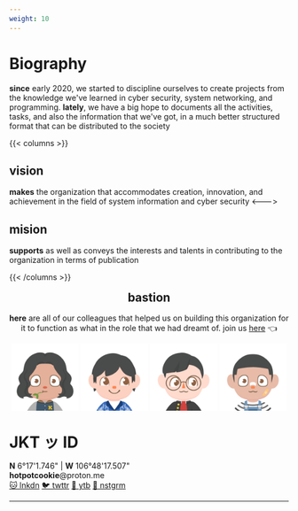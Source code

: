 ```yaml
---
weight: 10
---
```


<h1>Biography</h1>

**since** early 2020, we started to discipline ourselves to create projects from the knowledge we've learned in cyber security, system networking, and programming. **lately**, we have a big hope to documents all the activities, tasks, and also the information that we've got, in a much better structured format that can be distributed to the society 

{{< columns >}}
<h2>vision</h2>

**makes** the organization that accommodates creation, innovation, and achievement in the field of system information and cyber security
<--->

<h2>mision</h2>

**supports** as well as conveys the interests and talents in contributing to the organization in terms of publication

{{< /columns >}}

<h2 align="center" style="margin: 16px 0px;">bastion</h2>
<p align="center">
<strong>here</strong> are all of our colleagues that helped us on building this organization for it to function as what in the role that we had dreamt of. join us <a href="https://forms.gle/oxqe22JCfiWBu87E7">here</a> 👈
</p>

<p align="center">
	<a href="https://www.linkedin.com/in/muhammadnurirsyad/"><img src="../../../images/profile/irsyad.png" alt="drawing" width="24%"/></a>
	<a href="https://www.linkedin.com/in/ihsan-zahardjil-949720193/"><img src="../../../images/profile/ikhsan.png" alt="drawing" width="24%"/></a>
	<a href="https://www.linkedin.com/in/muhammadnurilham/"><img src="../../../images/profile/ilham.png" alt="drawing" width="24%"/></a>
	<a href="https://www.linkedin.com/in/hanifsalsabilk/"><img src="../../../images/profile/hanif.png" alt="drawing" width="24%"/></a>	
</p>

<h1 style="margin: 32px 0px 16px;">JKT ッ ID</h1>

**N** 6°17'1.746" | **W** 106°48'17.507" <br>
<span><strong>hotpotcookie</strong>@proton.me</span><br>
[🐱 lnkdn](https://www.linkedin.com/company/hotpotcookie/) 
[🐦 twttr](https://twitter.com/itshotpotcookie)
[🐨 ytb](https://www.youtube.com/channel/UCYF37a-4I8r3R_CQ99uxw-A)
[🐡 nstgrm](https://www.instagram.com/hotpotcookie/)


---
